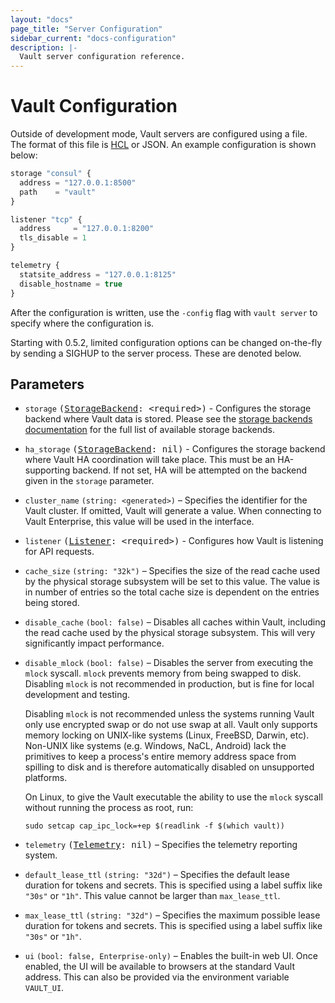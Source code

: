 ```yaml
---
layout: "docs"
page_title: "Server Configuration"
sidebar_current: "docs-configuration"
description: |-
  Vault server configuration reference.
---
```


# Vault Configuration

Outside of development mode, Vault servers are configured using a file.
The format of this file is [HCL](https://github.com/hashicorp/hcl) or JSON.
An example configuration is shown below:

```javascript
storage "consul" {
  address = "127.0.0.1:8500"
  path    = "vault"
}

listener "tcp" {
  address     = "127.0.0.1:8200"
  tls_disable = 1
}

telemetry {
  statsite_address = "127.0.0.1:8125"
  disable_hostname = true
}
```

After the configuration is written, use the `-config` flag with `vault server`
to specify where the configuration is.

Starting with 0.5.2, limited configuration options can be changed on-the-fly by
sending a SIGHUP to the server process. These are denoted below.

## Parameters

- `storage` <tt>([StorageBackend][storage-backend]: \<required\>)</tt> -
  Configures the storage backend where Vault data is stored. Please see the
  [storage backends documentation][storage-backend] for the full list of
  available storage backends.

- `ha_storage` <tt>([StorageBackend][storage-backend]: nil)</tt> - Configures
  the storage backend where Vault HA coordination will take place. This must be
  an HA-supporting backend. If not set, HA will be attempted on the backend
  given in the `storage` parameter.

- `cluster_name` `(string: <generated>)` – Specifies the identifier for the
  Vault cluster. If omitted, Vault will generate a value. When connecting to
  Vault Enterprise, this value will be used in the interface.

- `listener` <tt>([Listener][listener]: \<required\>)</tt> - Configures how
  Vault is listening for API requests.

- `cache_size` `(string: "32k")` – Specifies the size of the read cache used by
  the physical storage subsystem will be set to this value. The value is in
  number of entries so the total cache size is dependent on the entries being
  stored.

- `disable_cache` `(bool: false)` – Disables all caches within Vault, including
  the read cache used by the physical storage subsystem. This will very
  significantly impact performance.

- `disable_mlock` `(bool: false)` – Disables the server from executing the
  `mlock` syscall. `mlock` prevents memory from being swapped to disk. Disabling
  `mlock` is not recommended in production, but is fine for local development
  and testing.

    Disabling `mlock` is not recommended unless the systems running Vault only
    use encrypted swap or do not use swap at all. Vault only supports memory
    locking on UNIX-like systems (Linux, FreeBSD, Darwin, etc). Non-UNIX like
    systems (e.g. Windows, NaCL, Android) lack the primitives to keep a
    process's entire memory address space from spilling to disk and is therefore
    automatically disabled on unsupported platforms.

    On Linux, to give the Vault executable the ability to use the `mlock`
    syscall without running the process as root, run:

    ```shell
    sudo setcap cap_ipc_lock=+ep $(readlink -f $(which vault))
    ```

- `telemetry` <tt>([Telemetry][telemetry]: nil)</tt> – Specifies the telemetry
  reporting system.

- `default_lease_ttl` `(string: "32d")` – Specifies the default lease duration
  for tokens and secrets. This is specified using a label suffix like `"30s"` or
  `"1h"`. This value cannot be larger than `max_lease_ttl`.

- `max_lease_ttl` `(string: "32d")` – Specifies the maximum possible lease
  duration for tokens and secrets. This is specified using a label
  suffix like `"30s"` or `"1h"`.

- `ui` `(bool: false, Enterprise-only)` – Enables the built-in web UI. Once
  enabled, the UI will be available to browsers at the standard Vault address.
  This can also be provided via the environment variable `VAULT_UI`.

[storage-backend]: /docs/configuration/storage/index.html
[listener]: /docs/configuration/listener/index.html
[telemetry]: /docs/configuration/telemetry.html
